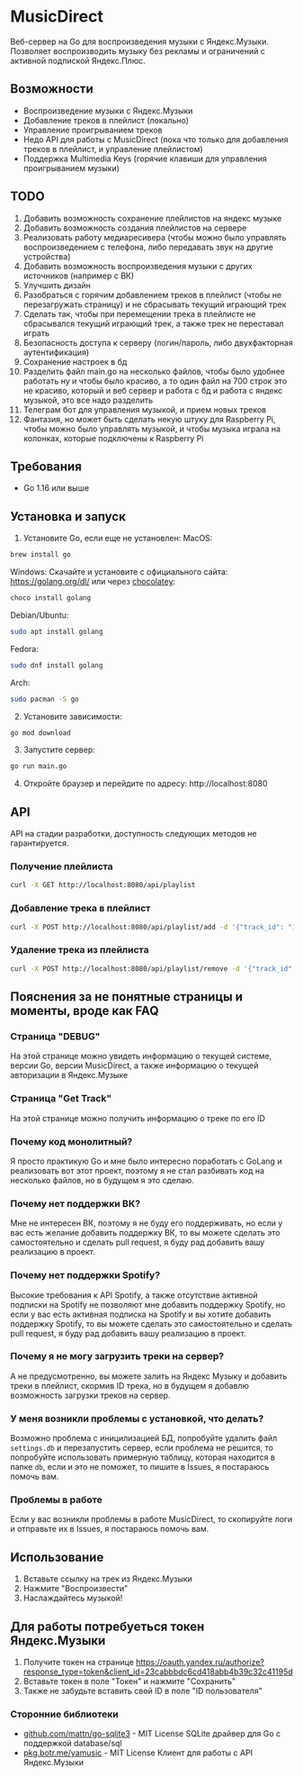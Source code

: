 # MusicDirect

Веб-сервер на Go для воспроизведения музыки с Яндекс.Музыки. Позволяет воспроизводить музыку без рекламы и ограничений с активной подпиской Яндекс.Плюс.

## Возможности
- Воспроизведение музыки с Яндекс.Музыки
- Добавление треков в плейлист (локально)
- Управление проигрыванием треков
- Недо API для работы с MusicDirect (пока что только для добавления треков в плейлист, и управление плейлистом)
- Поддержка Multimedia Keys (горячие клавиши для управления проигрыванием музыки)

## TODO
1. Добавить возможность сохранение плейлистов на яндекс музыке
2. Добавить возможность создания плейлистов на сервере
3. Реализовать работу медиаресивера (чтобы можно было управлять воспроизведением с телефона, либо передавать звук на другие устройства)
4. Добавить возможность воспроизведения музыки с других источников (например с ВК)
5. Улучшить дизайн
6. Разобраться с горячим добавлением треков в плейлист (чтобы не перезагружать страницу) и не сбрасывать текущий играющий трек
7. Сделать так, чтобы при перемещении трека в плейлисте не сбрасывался текущий играющий трек, а также трек не переставал играть
8. Безопасность доступа к серверу (логин/пароль, либо двухфакторная аутентификация)
9. Сохранение настроек в бд
10. Разделить файл main.go на несколько файлов, чтобы было удобнее работать ну и чтобы было красиво, а то один файл на 700 строк это не красиво, который и веб сервер и работа с бд и работа с яндекс музыкой, это все надо разделить
11. Телеграм бот для управления музыкой, и прием новых треков
12. Фантазия, но может быть сделать некую штуку для Raspberry Pi, чтобы можно было управлять музыкой, и чтобы музыка играла на колонках, которые подключены к Raspberry Pi


## Требования

- Go 1.16 или выше

## Установка и запуск

1. Установите Go, если еще не установлен:
MacOS:
```bash
brew install go
```
Windows:
Скачайте и установите с официального сайта: https://golang.org/dl/ или через [chocolatey](https://chocolatey.org/):
```bash
choco install golang
```
Debian/Ubuntu:
```bash
sudo apt install golang
```

Fedora:
```bash
sudo dnf install golang
```

Arch:
```bash
sudo pacman -S go
```

2. Установите зависимости:
```bash
go mod download
```

3. Запустите сервер:
```bash
go run main.go
```

4. Откройте браузер и перейдите по адресу: http://localhost:8080

## API

API на стадии разработки, доступность следующих методов не гарантируется.

### Получение плейлиста
```bash
curl -X GET http://localhost:8080/api/playlist
```

### Добавление трека в плейлист
```bash
curl -X POST http://localhost:8080/api/playlist/add -d '{"track_id": "123456"}'
```

### Удаление трека из плейлиста
```bash
curl -X POST http://localhost:8080/api/playlist/remove -d '{"track_id": "123456"}'
```

## Пояснения за не понятные страницы и моменты, вроде как FAQ

### Страница "DEBUG"
На этой странице можно увидеть информацию о текущей системе, версии Go, версии MusicDirect, а также информацию о текущей авторизации в Яндекс.Музыке

### Страница "Get Track"
На этой странице можно получить информацию о треке по его ID

### Почему код монолитный?
Я просто практикую Go и мне было интересно поработать с GoLang и реализовать вот этот проект, поэтому я не стал разбивать код на несколько файлов, но в будущем я это сделаю.

### Почему нет поддержки ВК?
Мне не интересен ВК, поэтому я не буду его поддерживать, но если у вас есть желание добавить поддержку ВК, то вы можете сделать это самостоятельно и сделать pull request, я буду рад добавить вашу реализацию в проект.

### Почему нет поддержки Spotify?
Высокие требования к API Spotify, а также отсутствие активной подписки на Spotify не позволяют мне добавить поддержку Spotify, но если у вас есть активная подписка на Spotify и вы хотите добавить поддержку Spotify, то вы можете сделать это самостоятельно и сделать pull request, я буду рад добавить вашу реализацию в проект.

### Почему я не могу загрузить треки на сервер?
А не предусмотренно, вы можете залить на Яндекс Музыку и добавить треки в плейлист, скормив ID трека, но в будущем я добавлю возможность загрузки треков на сервер.

### У меня возникли проблемы с установкой, что делать?
Возможно проблема с иницилизацией БД, попробуйте удалить файл `settings.db` и перезапустить сервер, если проблема не решится, то попробуйте использовать примерную таблицу, которая находится в папке `db`, если и это не поможет, то пишите в Issues, я постараюсь помочь вам.

### Проблемы в работе
Если у вас возникли проблемы в работе MusicDirect, то скопируйте логи и отправьте их в Issues, я постараюсь помочь вам.

## Использование

1. Вставьте ссылку на трек из Яндекс.Музыки
2. Нажмите "Воспроизвести"
3. Наслаждайтесь музыкой!

## Для работы потребуеться токен Яндекс.Музыки

1. Получите токен на странице https://oauth.yandex.ru/authorize?response_type=token&client_id=23cabbbdc6cd418abb4b39c32c41195d
2. Вставьте токен в поле "Токен" и нажмите "Сохранить"
3. Также не забудьте вставить свой ID в поле "ID пользователя"

### Сторонние библиотеки
- [github.com/mattn/go-sqlite3](https://github.com/mattn/go-sqlite3) - MIT License
  SQLite драйвер для Go с поддержкой database/sql
- [pkg.botr.me/yamusic](https://pkg.botr.me/yamusic) - MIT License
  Клиент для работы с API Яндекс.Музыки

